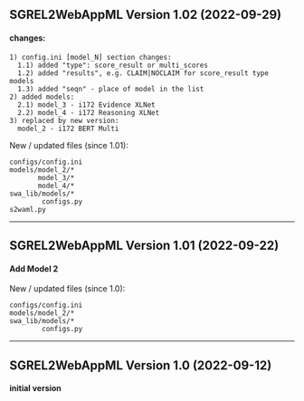 ## SGREL2WebAppML Version 1.02 (2022-09-29)
#### changes:  
```
1) config.ini [model_N] section changes:
  1.1) added "type": score_result or multi_scores
  1.2) added "results", e.g. CLAIM|NOCLAIM for score_result type models
  1.3) added "seqn" - place of model in the list
2) added models:
  2.1) model_3 - i172 Evidence XLNet
  2.2) model_4 - i172 Reasoning XLNet
3) replaced by new version: 
  model_2 - i172 BERT Multi
```

New / updated files (since 1.01):  
```
configs/config.ini
models/model_2/*
       model_3/*
       model_4/*
swa_lib/models/*
        configs.py
s2waml.py
```

-------------------------------------------
## SGREL2WebAppML Version 1.01 (2022-09-22)
#### Add Model 2 

New / updated files (since 1.0):  
```
configs/config.ini
models/model_2/*
swa_lib/models/*
        configs.py
```

---
## SGREL2WebAppML Version 1.0 (2022-09-12)
#### initial version
